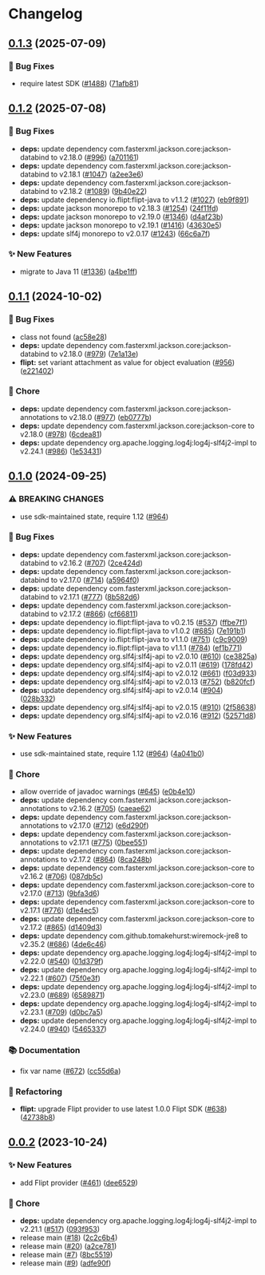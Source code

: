 # Changelog

## [0.1.3](https://github.com/open-feature/java-sdk-contrib/compare/dev.openfeature.contrib.providers.flipt-v0.1.2...dev.openfeature.contrib.providers.flipt-v0.1.3) (2025-07-09)


### 🐛 Bug Fixes

* require latest SDK ([#1488](https://github.com/open-feature/java-sdk-contrib/issues/1488)) ([71afb81](https://github.com/open-feature/java-sdk-contrib/commit/71afb81703bc2a5350ab967e478c527469fdb5d2))

## [0.1.2](https://github.com/open-feature/java-sdk-contrib/compare/dev.openfeature.contrib.providers.flipt-v0.1.1...dev.openfeature.contrib.providers.flipt-v0.1.2) (2025-07-08)


### 🐛 Bug Fixes

* **deps:** update dependency com.fasterxml.jackson.core:jackson-databind to v2.18.0 ([#996](https://github.com/open-feature/java-sdk-contrib/issues/996)) ([a701161](https://github.com/open-feature/java-sdk-contrib/commit/a7011611765f121145773d06717a19f143f75d63))
* **deps:** update dependency com.fasterxml.jackson.core:jackson-databind to v2.18.1 ([#1047](https://github.com/open-feature/java-sdk-contrib/issues/1047)) ([a2ee3e6](https://github.com/open-feature/java-sdk-contrib/commit/a2ee3e6ed0c15c3ebaf55adc10198760f51a4a30))
* **deps:** update dependency com.fasterxml.jackson.core:jackson-databind to v2.18.2 ([#1089](https://github.com/open-feature/java-sdk-contrib/issues/1089)) ([9b40e22](https://github.com/open-feature/java-sdk-contrib/commit/9b40e22e57739c7da417f834dd4f6822e6657ca8))
* **deps:** update dependency io.flipt:flipt-java to v1.1.2 ([#1027](https://github.com/open-feature/java-sdk-contrib/issues/1027)) ([eb9f891](https://github.com/open-feature/java-sdk-contrib/commit/eb9f89152ec8c775f242c97087c4fabd41b41e36))
* **deps:** update jackson monorepo to v2.18.3 ([#1254](https://github.com/open-feature/java-sdk-contrib/issues/1254)) ([24f11fd](https://github.com/open-feature/java-sdk-contrib/commit/24f11fd5338e2693d1eda0654c4ea4bc29063742))
* **deps:** update jackson monorepo to v2.19.0 ([#1346](https://github.com/open-feature/java-sdk-contrib/issues/1346)) ([d4af23b](https://github.com/open-feature/java-sdk-contrib/commit/d4af23b9f2700233ea22f9132df00637820da10c))
* **deps:** update jackson monorepo to v2.19.1 ([#1416](https://github.com/open-feature/java-sdk-contrib/issues/1416)) ([43630e5](https://github.com/open-feature/java-sdk-contrib/commit/43630e5da8fd1f7f8b8ccfcb2aa77cab51949be7))
* **deps:** update slf4j monorepo to v2.0.17 ([#1243](https://github.com/open-feature/java-sdk-contrib/issues/1243)) ([66c6a7f](https://github.com/open-feature/java-sdk-contrib/commit/66c6a7fc1bdc3e907793d2fc1eb0d412693a4aee))


### ✨ New Features

* migrate to Java 11 ([#1336](https://github.com/open-feature/java-sdk-contrib/issues/1336)) ([a4be1ff](https://github.com/open-feature/java-sdk-contrib/commit/a4be1ff66870a72189873171e83c5b65dbb9991c))

## [0.1.1](https://github.com/open-feature/java-sdk-contrib/compare/dev.openfeature.contrib.providers.flipt-v0.1.0...dev.openfeature.contrib.providers.flipt-v0.1.1) (2024-10-02)


### 🐛 Bug Fixes

* class not found ([ac58e28](https://github.com/open-feature/java-sdk-contrib/commit/ac58e2833db1c804cde3385fe875c8a9b56ab13d))
* **deps:** update dependency com.fasterxml.jackson.core:jackson-databind to v2.18.0 ([#979](https://github.com/open-feature/java-sdk-contrib/issues/979)) ([7e1a13e](https://github.com/open-feature/java-sdk-contrib/commit/7e1a13ec79b82f8fa49703af58087fea1874cea5))
* **flipt:** set variant attachment as value for object evaluation ([#956](https://github.com/open-feature/java-sdk-contrib/issues/956)) ([e221402](https://github.com/open-feature/java-sdk-contrib/commit/e221402b38840665741643d4e0a87e0c4b055d36))


### 🧹 Chore

* **deps:** update dependency com.fasterxml.jackson.core:jackson-annotations to v2.18.0 ([#977](https://github.com/open-feature/java-sdk-contrib/issues/977)) ([eb0777b](https://github.com/open-feature/java-sdk-contrib/commit/eb0777b250771985cd0db2e208e985fcbc2b5e6d))
* **deps:** update dependency com.fasterxml.jackson.core:jackson-core to v2.18.0 ([#978](https://github.com/open-feature/java-sdk-contrib/issues/978)) ([6cdea81](https://github.com/open-feature/java-sdk-contrib/commit/6cdea81644af0f1f8e231b553b6c16e665cc7d31))
* **deps:** update dependency org.apache.logging.log4j:log4j-slf4j2-impl to v2.24.1 ([#986](https://github.com/open-feature/java-sdk-contrib/issues/986)) ([1e53431](https://github.com/open-feature/java-sdk-contrib/commit/1e53431353c1de0856db6bdb815d2218d9ac94a2))

## [0.1.0](https://github.com/open-feature/java-sdk-contrib/compare/dev.openfeature.contrib.providers.flipt-v0.0.2...dev.openfeature.contrib.providers.flipt-v0.1.0) (2024-09-25)


### ⚠ BREAKING CHANGES

* use sdk-maintained state, require 1.12 ([#964](https://github.com/open-feature/java-sdk-contrib/issues/964))

### 🐛 Bug Fixes

* **deps:** update dependency com.fasterxml.jackson.core:jackson-databind to v2.16.2 ([#707](https://github.com/open-feature/java-sdk-contrib/issues/707)) ([2ce424d](https://github.com/open-feature/java-sdk-contrib/commit/2ce424dd780a04c49efe29093a33bd26d0ceccc5))
* **deps:** update dependency com.fasterxml.jackson.core:jackson-databind to v2.17.0 ([#714](https://github.com/open-feature/java-sdk-contrib/issues/714)) ([a5964f0](https://github.com/open-feature/java-sdk-contrib/commit/a5964f0654124b668e50a5df7cf82c1028457f95))
* **deps:** update dependency com.fasterxml.jackson.core:jackson-databind to v2.17.1 ([#777](https://github.com/open-feature/java-sdk-contrib/issues/777)) ([8b582d6](https://github.com/open-feature/java-sdk-contrib/commit/8b582d6052fd22b8141a9765b2a1a261933fd3a2))
* **deps:** update dependency com.fasterxml.jackson.core:jackson-databind to v2.17.2 ([#866](https://github.com/open-feature/java-sdk-contrib/issues/866)) ([cf66811](https://github.com/open-feature/java-sdk-contrib/commit/cf668118351120b8a86b08f30facb38f7ec51086))
* **deps:** update dependency io.flipt:flipt-java to v0.2.15 ([#537](https://github.com/open-feature/java-sdk-contrib/issues/537)) ([ffbe7f1](https://github.com/open-feature/java-sdk-contrib/commit/ffbe7f10213dfdf0dafa87e2112ec57c049961da))
* **deps:** update dependency io.flipt:flipt-java to v1.0.2 ([#685](https://github.com/open-feature/java-sdk-contrib/issues/685)) ([7e191b1](https://github.com/open-feature/java-sdk-contrib/commit/7e191b101dd31f64e857879d69463e2e4998c721))
* **deps:** update dependency io.flipt:flipt-java to v1.1.0 ([#751](https://github.com/open-feature/java-sdk-contrib/issues/751)) ([c9c9009](https://github.com/open-feature/java-sdk-contrib/commit/c9c90095e6f18f48b3ca791f8bb1d6d63321fae8))
* **deps:** update dependency io.flipt:flipt-java to v1.1.1 ([#784](https://github.com/open-feature/java-sdk-contrib/issues/784)) ([ef1b771](https://github.com/open-feature/java-sdk-contrib/commit/ef1b771cf2fbe5dd7acdc842c5efc290ee166fc5))
* **deps:** update dependency org.slf4j:slf4j-api to v2.0.10 ([#610](https://github.com/open-feature/java-sdk-contrib/issues/610)) ([ce3825a](https://github.com/open-feature/java-sdk-contrib/commit/ce3825af03beb0ec682eec390efd4cfff973bc99))
* **deps:** update dependency org.slf4j:slf4j-api to v2.0.11 ([#619](https://github.com/open-feature/java-sdk-contrib/issues/619)) ([178fd42](https://github.com/open-feature/java-sdk-contrib/commit/178fd42d314bb7f7018d70d532020a366cc58ae3))
* **deps:** update dependency org.slf4j:slf4j-api to v2.0.12 ([#661](https://github.com/open-feature/java-sdk-contrib/issues/661)) ([f03d933](https://github.com/open-feature/java-sdk-contrib/commit/f03d93305bda8ea932831e81db57c989ce4e14e4))
* **deps:** update dependency org.slf4j:slf4j-api to v2.0.13 ([#752](https://github.com/open-feature/java-sdk-contrib/issues/752)) ([b820fcf](https://github.com/open-feature/java-sdk-contrib/commit/b820fcf1b7ea945a8e450dcc90addb82f5fb865d))
* **deps:** update dependency org.slf4j:slf4j-api to v2.0.14 ([#904](https://github.com/open-feature/java-sdk-contrib/issues/904)) ([028b332](https://github.com/open-feature/java-sdk-contrib/commit/028b332dc8ac3b134e5453d5449a4c11b4ef250a))
* **deps:** update dependency org.slf4j:slf4j-api to v2.0.15 ([#910](https://github.com/open-feature/java-sdk-contrib/issues/910)) ([2f58638](https://github.com/open-feature/java-sdk-contrib/commit/2f58638eb4907c948325d1e61853e1b6eabfa4c1))
* **deps:** update dependency org.slf4j:slf4j-api to v2.0.16 ([#912](https://github.com/open-feature/java-sdk-contrib/issues/912)) ([52571d8](https://github.com/open-feature/java-sdk-contrib/commit/52571d806e7c547006db836245b4895fe9bc4660))


### ✨ New Features

* use sdk-maintained state, require 1.12 ([#964](https://github.com/open-feature/java-sdk-contrib/issues/964)) ([4a041b0](https://github.com/open-feature/java-sdk-contrib/commit/4a041b0dda9c4e460f4c2199f3bc680df0dda621))


### 🧹 Chore

* allow override of javadoc warnings ([#645](https://github.com/open-feature/java-sdk-contrib/issues/645)) ([e0b4e10](https://github.com/open-feature/java-sdk-contrib/commit/e0b4e1062904b9e1884fbfb96441852ec47e0a9e))
* **deps:** update dependency com.fasterxml.jackson.core:jackson-annotations to v2.16.2 ([#705](https://github.com/open-feature/java-sdk-contrib/issues/705)) ([caeae62](https://github.com/open-feature/java-sdk-contrib/commit/caeae62a2fbf51392dacf0b8cfbe3c6139f97d68))
* **deps:** update dependency com.fasterxml.jackson.core:jackson-annotations to v2.17.0 ([#712](https://github.com/open-feature/java-sdk-contrib/issues/712)) ([e6d290f](https://github.com/open-feature/java-sdk-contrib/commit/e6d290ffff0622347ad3dfb878cc73206987e04f))
* **deps:** update dependency com.fasterxml.jackson.core:jackson-annotations to v2.17.1 ([#775](https://github.com/open-feature/java-sdk-contrib/issues/775)) ([0bee551](https://github.com/open-feature/java-sdk-contrib/commit/0bee551e6af2d3cf419a23f59680fc8033cea8c5))
* **deps:** update dependency com.fasterxml.jackson.core:jackson-annotations to v2.17.2 ([#864](https://github.com/open-feature/java-sdk-contrib/issues/864)) ([8ca248b](https://github.com/open-feature/java-sdk-contrib/commit/8ca248bfa9fd64073f6b84722a990f50216969bf))
* **deps:** update dependency com.fasterxml.jackson.core:jackson-core to v2.16.2 ([#706](https://github.com/open-feature/java-sdk-contrib/issues/706)) ([087db5c](https://github.com/open-feature/java-sdk-contrib/commit/087db5ce16a071245d55312080ef0ad68a8dcd04))
* **deps:** update dependency com.fasterxml.jackson.core:jackson-core to v2.17.0 ([#713](https://github.com/open-feature/java-sdk-contrib/issues/713)) ([9bfa3d6](https://github.com/open-feature/java-sdk-contrib/commit/9bfa3d6dc6bb16de67ee2d0a3291e59aa7775a33))
* **deps:** update dependency com.fasterxml.jackson.core:jackson-core to v2.17.1 ([#776](https://github.com/open-feature/java-sdk-contrib/issues/776)) ([d1e4ec5](https://github.com/open-feature/java-sdk-contrib/commit/d1e4ec562de081a1fef677219aed8b73f2882bd8))
* **deps:** update dependency com.fasterxml.jackson.core:jackson-core to v2.17.2 ([#865](https://github.com/open-feature/java-sdk-contrib/issues/865)) ([d1409d3](https://github.com/open-feature/java-sdk-contrib/commit/d1409d3ccaff2ca77589f5e6616962b706182543))
* **deps:** update dependency com.github.tomakehurst:wiremock-jre8 to v2.35.2 ([#686](https://github.com/open-feature/java-sdk-contrib/issues/686)) ([4de6c46](https://github.com/open-feature/java-sdk-contrib/commit/4de6c466b10d031ea5d8029acc7a47ba587465c6))
* **deps:** update dependency org.apache.logging.log4j:log4j-slf4j2-impl to v2.22.0 ([#540](https://github.com/open-feature/java-sdk-contrib/issues/540)) ([01d379f](https://github.com/open-feature/java-sdk-contrib/commit/01d379fc720c14c1fd1b6baeba23f3ab7007e740))
* **deps:** update dependency org.apache.logging.log4j:log4j-slf4j2-impl to v2.22.1 ([#607](https://github.com/open-feature/java-sdk-contrib/issues/607)) ([75f0e3f](https://github.com/open-feature/java-sdk-contrib/commit/75f0e3f63a0f49d1d90de819145e480cd8eb4b6a))
* **deps:** update dependency org.apache.logging.log4j:log4j-slf4j2-impl to v2.23.0 ([#689](https://github.com/open-feature/java-sdk-contrib/issues/689)) ([6589871](https://github.com/open-feature/java-sdk-contrib/commit/65898713166b5d02f246302c54fd7400ee4238d5))
* **deps:** update dependency org.apache.logging.log4j:log4j-slf4j2-impl to v2.23.1 ([#709](https://github.com/open-feature/java-sdk-contrib/issues/709)) ([d0bc7a5](https://github.com/open-feature/java-sdk-contrib/commit/d0bc7a5aceb746d6d7c442e189a6a1e011673ba7))
* **deps:** update dependency org.apache.logging.log4j:log4j-slf4j2-impl to v2.24.0 ([#940](https://github.com/open-feature/java-sdk-contrib/issues/940)) ([5465337](https://github.com/open-feature/java-sdk-contrib/commit/546533739b453988720bb051d5e623ac7eb0b588))


### 📚 Documentation

* fix var name ([#672](https://github.com/open-feature/java-sdk-contrib/issues/672)) ([cc55d6a](https://github.com/open-feature/java-sdk-contrib/commit/cc55d6a8103b4ddbe38bb84ac8ec23d9c2716f98))


### 🔄 Refactoring

* **flipt:** upgrade Flipt provider to use latest 1.0.0 Flipt SDK ([#638](https://github.com/open-feature/java-sdk-contrib/issues/638)) ([42738b8](https://github.com/open-feature/java-sdk-contrib/commit/42738b8e94c14bbb7798aaafd6a83b1b3cc04311))

## [0.0.2](https://github.com/open-feature/java-sdk-contrib/compare/dev.openfeature.contrib.providers.flipt-v0.0.1...dev.openfeature.contrib.providers.flipt-v0.0.2) (2023-10-24)


### ✨ New Features

* add Flipt provider ([#461](https://github.com/open-feature/java-sdk-contrib/issues/461)) ([dee6529](https://github.com/open-feature/java-sdk-contrib/commit/dee6529ced89e7fa4a58f81c153e79ccb8e0d630))


### 🧹 Chore

* **deps:** update dependency org.apache.logging.log4j:log4j-slf4j2-impl to v2.21.1 ([#517](https://github.com/open-feature/java-sdk-contrib/issues/517)) ([093f953](https://github.com/open-feature/java-sdk-contrib/commit/093f9537744f36a0bd979b649509e44c6d5b9825))
* release main ([#18](https://github.com/open-feature/java-sdk-contrib/issues/18)) ([2c2c6b4](https://github.com/open-feature/java-sdk-contrib/commit/2c2c6b4e1d1c0aa62ca33a001e8f19b97637d7aa))
* release main ([#20](https://github.com/open-feature/java-sdk-contrib/issues/20)) ([a2ce781](https://github.com/open-feature/java-sdk-contrib/commit/a2ce781e156ae0fb43a72e9281cf43f74046276c))
* release main ([#7](https://github.com/open-feature/java-sdk-contrib/issues/7)) ([8bc5519](https://github.com/open-feature/java-sdk-contrib/commit/8bc5519d863e581dc061e71ffb23261d3ad1b013))
* release main ([#9](https://github.com/open-feature/java-sdk-contrib/issues/9)) ([adfe90f](https://github.com/open-feature/java-sdk-contrib/commit/adfe90f06227ea199165fa2436541dbf2e492f06))
